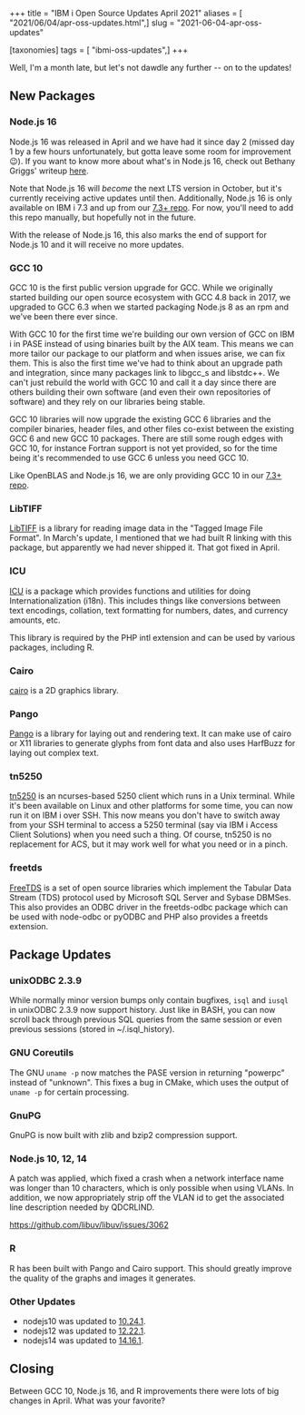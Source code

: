+++
title = "IBM i Open Source Updates April 2021"
aliases = [ "2021/06/04/apr-oss-updates.html",]
slug = "2021-06-04-apr-oss-updates"

[taxonomies]
tags = [ "ibmi-oss-updates",]
+++

Well, I'm a month late, but let's not dawdle any further -- on to the updates!

<!-- more -->

## New Packages

### Node.js 16

Node.js 16 was released in April and we have had it since day 2 (missed day 1 by a few hours unfortunately, but gotta leave some room for improvement :wink:). If you want to know more about what's in Node.js 16, check out Bethany Griggs' writeup [here](https://medium.com/the-node-js-collection/node-js-16-available-now-7f5099a97e70).

Note that Node.js 16 will _become_ the next LTS version in October, but it's currently receiving active updates until then. Additionally, Node.js 16 is only available on IBM i 7.3 and up from our [7.3+ repo](https://public.dhe.ibm.com/software/ibmi/products/pase/rpms/ibm-7.3.repo). For now, you'll need to add this repo manually, but hopefully not in the future.

With the release of Node.js 16, this also marks the end of support for Node.js 10 and it will receive no more updates.

### GCC 10

GCC 10 is the first public version upgrade for GCC. While we originally started building our open source ecosystem with GCC 4.8 back in 2017, we upgraded to GCC 6.3 when we started packaging Node.js 8 as an rpm and we've been there ever since.

With GCC 10 for the first time we're building our own version of GCC on IBM i in PASE instead of using binaries built by the AIX team. This means we can more tailor our package to our platform and when issues arise, we can fix them. This is also the first time we've had to think about an upgrade path and integration, since many packages link to libgcc_s and libstdc++. We can't just rebuild the world with GCC 10 and call it a day since there are others building their own software (and even their own repositories of software) and they rely on our libraries being stable.

GCC 10 libraries will now upgrade the existing GCC 6 libraries and the compiler binaries, header files, and other files co-exist between the existing GCC 6 and new GCC 10 packages. There are still some rough edges with GCC 10, for instance Fortran support is not yet provided, so for the time being it's recommended to use GCC 6 unless you need GCC 10.

Like OpenBLAS and Node.js 16, we are only providing GCC 10 in our [7.3+ repo](https://public.dhe.ibm.com/software/ibmi/products/pase/rpms/ibm-7.3.repo).

### LibTIFF

[LibTIFF](http://www.simplesystems.org/libtiff/) is a library for reading image data in the "Tagged Image File Format". In March's update, I mentioned that we had built R linking with this package, but apparently we had never shipped it. That got fixed in April.

### ICU

[ICU](http://site.icu-project.org/) is a package which provides functions and utilities for doing Internationalization (i18n). This includes things like conversions between text encodings, collation, text formatting for numbers, dates, and currency amounts, etc.

This library is required by the PHP intl extension and can be used by various packages, including R.

### Cairo

[cairo](https://www.cairographics.org/) is a 2D graphics library.

### Pango

[Pango](http://www.pango.org) is a library for laying out and rendering text. It can make use of cairo or X11 libraries to generate glyphs from font data and also uses HarfBuzz for laying out complex text.

### tn5250

[tn5250](https://sourceforge.net/projects/tn5250/) is an ncurses-based 5250 client which runs in a Unix terminal. While it's been available on Linux and other platforms for some time, you can now run it on IBM i over SSH. This now means you don't have to switch away from your SSH terminal to access a 5250 terminal (say via IBM i Access Client Solutions) when you need such a thing. Of course, tn5250 is no replacement for ACS, but it may work well for what you need or in a pinch.

### freetds

[FreeTDS](https://www.freetds.org/) is a set of open source libraries which implement the Tabular Data Stream (TDS) protocol used by Microsoft SQL Server and Sybase DBMSes. This also provides an ODBC driver in the freetds-odbc package which can be used with node-odbc or pyODBC and PHP also provides a freetds extension.

## Package Updates

### unixODBC 2.3.9

While normally minor version bumps only contain bugfixes, `isql` and `iusql` in unixODBC 2.3.9 now support history. Just like in BASH, you can now scroll back through previous SQL queries from the same session or even previous sessions (stored in ~/.isql_history).

### GNU Coreutils

The GNU `uname -p` now matches the PASE version in returning "powerpc" instead of "unknown". This fixes a bug in CMake, which uses the output of `uname -p` for certain processing.

### GnuPG

GnuPG is now built with zlib and bzip2 compression support.

### Node.js 10, 12, 14

A patch was applied, which fixed a crash when a network interface name was longer than 10 characters, which is only possible when using VLANs. In addition, we now appropriately strip off the VLAN id to get the associated line description needed by QDCRLIND.

<https://github.com/libuv/libuv/issues/3062>

### R

R has been built with Pango and Cairo support. This should greatly improve the quality of the graphs and images it generates.

### Other Updates

- nodejs10 was updated to [10.24.1](https://nodejs.org/en/blog/release/v10.24.1/).
- nodejs12 was updated to [12.22.1](https://nodejs.org/en/blog/release/v12.22.1/).
- nodejs14 was updated to [14.16.1](https://nodejs.org/en/blog/release/v14.16.1/).

## Closing

Between GCC 10, Node.js 16, and R improvements there were lots of big changes in April. What was your favorite?
